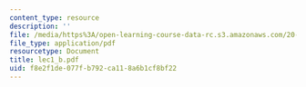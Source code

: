 ```yaml
---
content_type: resource
description: ''
file: /media/https%3A/open-learning-course-data-rc.s3.amazonaws.com/20-410j-molecular-cellular-and-tissue-biomechanics-be-410j-spring-2003/f8e2f1de077fb792ca118a6b1cf8bf22_lec1_b.pdf
file_type: application/pdf
resourcetype: Document
title: lec1_b.pdf
uid: f8e2f1de-077f-b792-ca11-8a6b1cf8bf22
---
```

